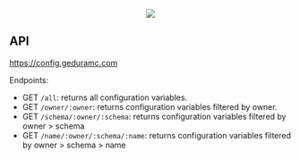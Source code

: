 <p align="center">
  <img src="https://user-images.githubusercontent.com/26848451/221998944-4aee6ec9-6621-45b0-acb0-38f82781a647.png" />
</p>

## API
https://config.geduramc.com

Endpoints:

- GET `/all`: returns all configuration variables.
- GET `/owner/:owner`: returns configuration variables filtered by owner.
- GET `/schema/:owner/:schema`: returns configuration variables filtered by owner > schema
- GET `/name/:owner/:schema/:name`: returns configuration variables filtered by owner > schema > name
